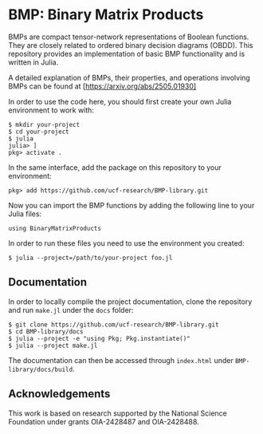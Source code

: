 # BMP: Binary Matrix Products
BMPs are compact tensor-network representations of Boolean functions. They
are closely related to ordered binary decision diagrams (OBDD). This repository
provides an implementation of basic BMP functionality and is written in Julia.

A detailed explanation of BMPs, their properties, and operations involving BMPs can be found at [https://arxiv.org/abs/2505.01930]

In order to use the code here, you should first create your own Julia environment to
work with:
```
$ mkdir your-project
$ cd your-project
$ julia
julia> ]
pkg> activate .
```
In the same interface, add the package on this repository to your environment:
```
pkg> add https://github.com/ucf-research/BMP-library.git
```
Now you can import the BMP functions by adding the following line to your Julia
files:
```
using BinaryMatrixProducts
```
In order to run these files you need to use the environment you created:
```
$ julia --project=/path/to/your-project foo.jl
```

## Documentation
In order to locally compile the project documentation, clone the repository and
run `make.jl` under the `docs` folder:
```
$ git clone https://github.com/ucf-research/BMP-library.git
$ cd BMP-library/docs
$ julia --project -e "using Pkg; Pkg.instantiate()"
$ julia --project make.jl
```
The documentation can then be accessed through `index.html` under
`BMP-library/docs/build`.

## Acknowledgements
This work is based on research supported by the National Science Foundation under grants OIA-2428487 and OIA-2428488.
